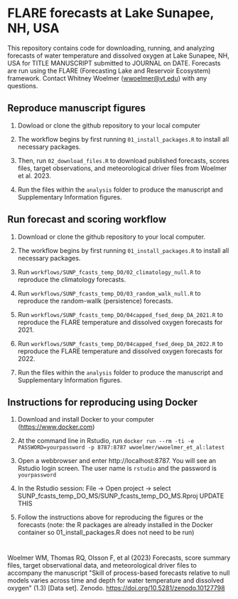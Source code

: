 # FLARE forecasts at Lake Sunapee, NH, USA

This repository contains code for downloading, running, and analyzing forecasts of water temperature and dissolved oxygen at Lake Sunapee, NH, USA for TITLE MANUSCRIPT submitted to JOURNAL on DATE. Forecasts are run using the FLARE (Forecasting Lake and Reservoir Ecosystem) framework. Contact Whitney Woelmer (wwoelmer@vt.edu) with any questions.

## Reproduce manuscript figures

1. Dowload or clone the github repository to your local computer

2. The workflow begins by first running `01_install_packages.R` to install all necessary packages. 

3. Then, run `02_download_files.R` to download published forecasts, scores files, target observations, and meteorological driver files from Woelmer et al. 2023.

4. Run the files within the `analysis` folder to produce the manuscript and Supplementary Information figures.

## Run forecast and scoring workflow

1. Download or clone the github repository to your local computer.

2. The workflow begins by first running `01_install_packages.R` to install all necessary packages. 

3. Run `workflows/SUNP_fcasts_temp_DO/02_climatology_null.R` to reproduce the climatology forecasts.

4. Run `workflows/SUNP_fcasts_temp_DO/03_random_walk_null.R` to reproduce the random-wallk (persistence) forecasts.

5. Run `workflows/SUNP_fcasts_temp_DO/04capped_fsed_deep_DA_2021.R` to reproduce the FLARE temperature and dissolved oxygen forecasts for 2021.

6. Run `workflows/SUNP_fcasts_temp_DO/04capped_fsed_deep_DA_2022.R` to reproduce the FLARE temperature and dissolved oxygen forecasts for 2022.

7. Run the files within the `analysis` folder to produce the manuscript and Supplementary Information figures.

## Instructions for reproducing using Docker

1. Download and install Docker to your computer (https://www.docker.com)

2. At the command line in Rstudio, run `docker run --rm -ti -e PASSWORD=yourpassword -p 8787:8787 wwoelmer/wwoelmer_et_al:latest`

3. Open a webbrowser and enter http://localhost:8787. You will see an Rstudio login screen. The user name is `rstudio` and the password is `yourpassword`

4. In the Rstudio session: File -> Open project -> select SUNP_fcasts_temp_DO_MS/SUNP_fcasts_temp_DO_MS.Rproj UPDATE THIS

5. Follow the instructions above for reproducing the figures or the forecasts (note: the R packages are already installed in the Docker container so 01_install_packages.R does not need to be run)

# 
Woelmer WM, Thomas RQ, Olsson F, et al (2023) Forecasts, score summary files, target observational data, and meteorological driver files to accompany the manuscript "Skill of process-based forecasts relative to null models varies across time and depth for water temperature and dissolved oxygen" (1.3) [Data set]. Zenodo. <https://doi.org/10.5281/zenodo.10127798>
